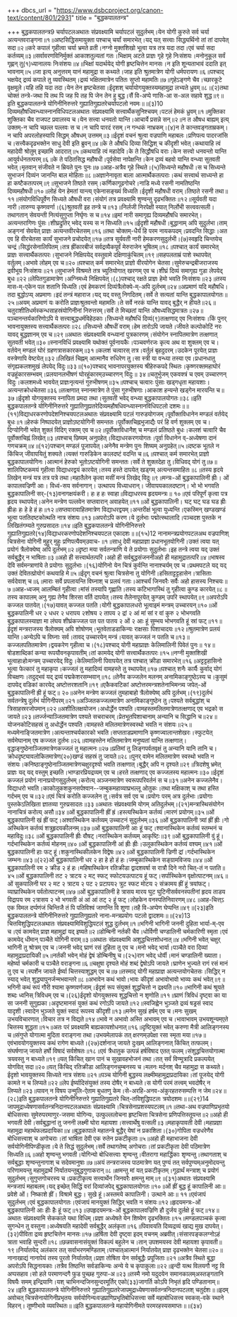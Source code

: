 +++
dbcs_url = "https://www.dsbcproject.org/canon-text/content/801/2931"
title = "बुद्धकपालतन्त्र"

+++
बुद्धकपालतन्त्र9 चर्यापटलअथातः संप्रवक्ष्यामि चर्यापटलं सुदुर्लभम्।येन योगी कुरुते सर्व चर्या अत्यन्तवराङ्गना॥१॥अष्टसिद्धिसमायुक्ता पश्चाच् चर्यां समारभेत्।यद् यत् सत्त्वाः सिद्ध्यर्थिनो तां तां दापयेत् सदा॥२॥करे कपालं गृहीत्वा चर्या भ्रमते व्रती।नग्नो मुक्तशिखो भूत्वा यत्र तत्र यदा तदा।एवं चर्या सदा कर्तव्यम्॥३॥सर्वावरणविनिर्मुक्तं आकाशतुल्यतां गतः।भिक्षाम् अटते प्राज्ञः गृहे गृहे निःसंशयः।मनोनुकूल सर्वं गृह्णन् तु(१)ध्यानालयः निःसंशयः॥४॥भिक्षां यदार्थयेद् योगी हृष्टचित्तेन मानसः।न इति शून्यताभावं ददाति इत् भावनाम्॥५॥जा इत्य् अनुत्तरम् यानं महामुद्रा स कथ्यते।जाह इति श्रुतमात्रेण योगी धर्मपरायणः॥६॥पश्चाद् भक्षयेद् द्रव्यं कपाले तु व्यवस्थितम्।द्रव्यं भक्षितमात्रेन पतितः सुप्तो महामतिः॥७॥गृहेऽङ्गणे चैव।च्छारकूटे वृक्षमूले।यहि तहि यदा तदा।येन तेन हृष्टचेतसा।ईदृशश् चर्यायोगयुक्तस्यमहामुद्रा लभ्यते ध्रुवम्॥८॥(२)तथा चोक्तं तन्त्रे-जथा पि तथ पि जह पि तह पि जेन तेन हु बुद्ध।सैं वि-अप्पे णासि-आ स-अल सहावे शुद्ध॥९॥इति बुद्धकपालतन्त्रे योगिनीनिरुत्तरे गुह्यातिगुह्यतरेचर्यापटलो नवमः॥॥(३)10 दिव्यमहौषधिवन्ध्यास्नानविधिपटलअथातः संप्रवक्ष्यामि सत्त्वार्थैकसुनिश्चयम्।पटलं हेमकं ध्रुवम्॥१॥मुक्तिका शुक्तिका चैव राजपट प्रवालस्य च।येन सत्त्वा धनवतो यान्ति।आचार्ये प्रसन्ने सन्॥२॥न त औषध बाह्यम् इत्य् उक्तम्-न चापि च्छल्ल पल्लवः स च।न चापि पारदं रसम्।न गन्धकं नाभ्रकम्।(४)न ते कान्तवङ्गताम्रकम्।न चापि अपरलोहस्यापि सिद्धम् औषधम् उत्तमम्॥३॥ईदृशं वचनं श्रुत्वा वज्रपाणि महाबलः।प्रणिपत्य पादरजांसि च।सत्त्वैकदृढभक्तेन साधु देवी इति ब्रुवन्॥४॥के ते औषधि दिव्या सिद्धिश् च कीदृशी भवेत्।कथायाहि त्वं महादेवी श्रोतुम् इच्छामि आदरात्॥५॥कथयाहि त्वं महादेवि।के ते सिद्धौषधि वराः।केन सत्त्वो धनवन्तो यान्ति आयुर्वर्धनतत्परम्॥६॥के ते पठितसिद्ध महौषधी।पूर्वसेवा नापेक्षन्ति।केन द्रव्यं बहवो यान्ति वन्ध्या सुतवती भवेत्।मृतवान् संजीवते न म्रियते पुनः पुनः॥७॥आह-अत्रैव गृहे स्थिते।(५)सिध्यन्ते महौषधी।स च सिध्यन्ते सुभाजनं दिव्यंन जानन्ति बाल मोहिताः॥८॥अज्ञानेनावृता बाला आत्मार्थैकतत्पराः।कथं सत्त्वार्थ साध्यन्ते हा हा कष्टैकतत्परम्॥९॥सुभाजने तिष्ठते रसम्।कर्णिकागूढगोचरे।नाडि मध्ये रसनी नामतिष्ठन्ति दिव्यमहौषधी॥१०॥लोहं येन हेमतां यान्त्य् एकेनासङ्ख्यं विध्यति।ईदृशी महौषधी वराम्।तिष्ठते रसनी तथा॥११॥संयोगविधिपूर्वेण सिध्यते औषधी वरा।संयोगं तत्र प्रवक्ष्यामि शृण्वन्तु दृढभक्तितः॥१२॥सूर्यवती यदा नारी।तारुण्य कृष्णवर्णा।(६)श्रुतवती इह तन्त्रे च॥१३॥निर्लजी निरपेक्षी स्यात् निर्लोभी सत्त्ववत्सली।तथागतान् सेवयन्ती नित्यंसुगुप्ता निर्घृणः स च॥१४॥इमां नारी समागृह्य दिव्यमहौषधि समारभेत्।अत्यन्तरागिणः पुंसः।शीघ्रद्रुतिर् भवेद् यस्य स न सिध्यति॥१५॥ईदृशी महौषधी।बुद्धानाम् अपि सुदुर्लभा।ताम् अङ्गनां सेवयेत् प्राज्ञः अत्यन्तवीरचेतसम्॥१६॥तथा चोक्तम्-धैर्यं हि परम नायकपदम्।प्रवदन्ति सिद्धाः।अत एव हि वीरचेतसा कार्यं सुभाजने प्रचोदयेत्॥१७॥तत्र सूर्यवती नारी हेमकरणसुदुर्लभी।(७)स्वहृदि चिन्तयेच् चन्द्रं।सिद्धंरसेनालिपितम्।तत्र ह्रींकारबीजं सर्वद्रव्यैकपूर्वं मेरुराजेन भूषितम्॥१८॥पश्चात् कार्यं समारभेत् प्राज्ञः सत्त्वार्थैकतत्परः।सुभाजने निक्षिपयेद् वस्तुवामे दक्षिणाकुंचितम्॥१९॥सहपलताम्रं पाशे स्थापयेत् वर्तुलम्।अभावे लोहम् एव च॥२०॥पश्चात् कर्म समारभेत् प्राज्ञो वीरयोगेन चेतसा।सुमेरुचन्द्रबीजराजस्य द्रवीभूय निःसंशयः॥२१॥सुभाजने विश्रमते तत्र च्युतियोगात् खरणम् एव च।शीघ्रं दिव्यं समागृह्य गुडा लेपयेद् बुधः॥२२॥लेपितगुडामात्रेण।अग्निमध्ये निक्षिपयेत्।(८)पश्चाद् रक्षते प्राज्ञः हेमो भवति निःसंशयः॥२३॥तस्य मास-म्-एकेन पल शतानि विध्यति।एवं हेमकरणं दिव्यंत्रैलोक्ये-म्-अपि दुर्लभम्॥२४॥अप्रमाणं यदि महौषधि।तदा बुद्धोऽप्य् अप्रमाणः।इदं तन्त्रं महाराज।यद् यद् वस्तु निगदितम्।सर्वे ते सत्यतां यान्ति बुद्धकापालयोगतः॥२५॥अयम् अप्रमाणं यः करोति प्राज्ञःश्रुतवन्तो महामतिः।ते सर्वे नरकं यान्ति यावद् बुद्धैर् न हीयते॥२६॥चतुराशीतिधर्मस्कन्धसाहस्रंयोगिनीनां निरुत्तरम्।सर्वे ते मिच्छतां यान्ति औषध्यसिद्धमात्रतः॥२७॥पञ्चानन्तर्यकारिणोऽपि ये सत्त्वाबुद्धधर्मविहेठकाः।सिध्यन्ते महौषधिं दिव्यं(९)तत्क्षणाद् एव निःसंशयः।किं पुनर् भावनायुक्तस्य सत्त्वार्थैकतत्परः॥२८॥सिध्यन्ते औषधीं वराम्।हेम तारोऽपि जायते।जीवते कल्पोकोटिं नरः यावद् बुद्धज्ञानम् एव च॥२९॥अथातः संप्रवक्ष्यामि वन्ध्यानां पुत्रकारणम्।संयोगेन स्नापितमात्रेण तत्क्षणात् सुतवती भवेत्॥३०॥स्नानविधिं प्रवक्ष्यामि यथोक्तं पूर्वनायकैः।पञ्चवर्णरजः कृत्य अथ वा शुक्लम् एव च।वर्तयेन् मण्डलं घोरं ग्रहणत्रासकारकम्॥३१॥कलशं चत्वारस् तत्र।वर्तुलं बृहदुदरम्।उदकेन पूरयेत् प्राज्ञः वस्त्रेणापि वेष्टयेत्॥३२॥लिखितं चिह्नम् आत्मानैव रुधिरेण तु।सा स्त्री या वन्ध्या तस्या एव।प्रधानधातु संगृह्यकलशमुखं लेपयेद् विदुः॥३३॥(१०)पश्चाद् भावनापरयुक्तस्य श्रीहेरुकपदे स्थितः।कृष्णरक्तमहाघोरं वज्रहूंकारसम्भवम्।प्रलयानलभीषणं घोरहूंकारम्उच्चारणन् विदुः॥ ३४॥चतुर्भुजम् एकवक्त्रं च एवम् उच्चारणन् विदुः।कलशमध्ये भावयेत् प्राज्ञःनृत्यन्तं गुरुभीषणम्॥३५॥पश्चाच् चत्वारः पुंसाः खड्गधृता महायशाः।अत्यन्तक्रोधचेतसा॥३६॥तत्क्षणात् स्नानमात्रेण ते पुंसा गुरुभीषणाः।आकाश हन्यन्ते खड्गेन मारयन्ति च॥३७॥ईदृशो योगयुक्तस्य स्नापिता प्रमदा तथा।सुतवती भवेद् वन्ध्या बुद्धकापालयोगतः॥३८॥इति बुद्धकपालतन्त्रे योगिनीनिरुत्तरे गुह्यातिगुह्यतरेदिव्यमहौषधिवन्ध्यास्नानविधिपटलो दशमः॥॥(११)विद्याधरकरणोपदेशनिश्चयपटलअथातः संप्रवक्ष्यामि पटलं गारुडयोगजम्।पूर्वोक्तविधानेन मण्डलं वर्तयेद् बुधः॥१॥हेरुकं निष्पादयेत् प्राज्ञोऽष्टयोगिनी समन्ततः।पूर्वोक्तचिह्नभुजाद्यैः परं हि वर्ण शुक्लम् एव च।दिग्योगिनी भवेत् शुक्लं विदिग् रक्तम् एव च॥२॥पूर्वोक्तविधानैश् च मण्डलं प्रतिष्ठते बुधः।कलशं चत्वारि चैव पूर्वोक्तचिह्नं लिखेत्॥३॥पश्चाच् छिष्यम् अनुग्रहेत्।विद्याधरकरणयोगतः।पूर्वा विधानेन व्-अध्येषणा दानं गणचक्रम्॥४॥(१२)पश्चान् मण्डलं पूजापयेत्।अनेनैव मन्त्रेण पुनः शिष्यम् अनुग्रहेत्॥५॥दष्टक भूतले न किंचिज् जीवापयितुं शक्यते।त्यक्तं गारुडिकेन कालदष्टं वदन्ति च॥६॥पश्चात् कर्म समारभेत् प्राज्ञो बुद्धकापालयोगिनः।आत्मानं हेरुको भूतोऽष्टयोगिनी समन्ततः।सर्वे ते शुक्लदेहा तु।विधिवद् योगं तु॥७॥शालिपिष्टकमयं गृहीत्वा विद्याधरद्वयं कारयेत्।तस्य हस्ते दापयेत् खड्गम् अत्यन्तसमाहितः॥८॥तस्य हृदये लिखेन् मन्त्रं यत्र तत्र पत्रे तथा।महातैलेन कृत्वा मसीं मन्त्रं लिखेद् विदुः॥९॥मन्त्रः-ओं बुद्धकापालिनी ह्रीः। ओं कापालवज्रिणी आः। विध्वं-सय सर्वनागान्। उत्थापय विध्याधरान्। जीवापयकालदष्टान्। भो भो भगवति बुद्धकापालिनी सर्-(१३)वनागक्षयंकरी। हः ह हः स्वाहा॥विद्याधरस्य हृदयमन्त्रः॥ १०॥एवं परिपूर्णं कृत्वा पत्र हृदय स्थापयेत्।अनेन मन्त्रेण पल्लवेन सप्तवारान् अवाहयेत्॥११॥ओं बुद्धकापालिनी। घट् घट् घड घड ह्रीः ह्रीःहः हः हे हे हं हः॥१२॥सप्तवारावाहितमात्रेण विद्याधरद्वयम्।अन्तरीक्षं भूत्वा युध्यन्ति।एकस्मिन् खण्डखण्डं भूत्वा पततिदष्टकोत्थति नात्र संशयः॥१३॥अपरोऽपि करण।ये दुर्लभाः पद्मोत्स्थालादि।पञ्चदश पुस्तके न लिखितंगम्यते गुरुप्रसादतः॥१४॥इति बुद्धकपालतन्त्रे योगिनीनिरुत्तरे गुह्यातिगुह्यतरे(१४)विद्याधरकरणोपदेशनिश्चयपटल एकादशः॥॥(१५)12 नानामन्त्रप्रयोगपटलअथ वज्रपाणिश् चित्रसेना योगिनी मुहुर् मुहुः प्रणिपत्यैवम्उवाच-॥१॥साधु देवी महाप्राज्ञा प्रधानभूतयोगिनी।उक्तं त्वया यत् प्रयोगं त्रैलोक्येष्व् अपि दुर्लभम्॥२॥दृष्टा मया सर्वतन्त्राणि ये ते प्रयोगाः सुदुर्लभाः।इह तन्त्रे त्वया यद् उक्तं सर्वबुद्धैर् न भाषिताः॥३॥अहो ही सत्त्वार्थतत्परि।अहो ही सर्वबुद्धसंजननीअहो ही महामुद्रातत्परि॥४॥भाषस्व देवि सर्वमन्त्राणांये ते प्रयोगाः सुदुर्लभाः।(१६)योगिनो येन चित्रं कुर्वन्ति नानाश्चर्यम् एव च।प्रथमपटले यद् यद् उक्तं देवितत्प्रोयोगं कथयाहि मे॥५॥ईदृग् वचनं श्रुत्वा चित्रसेना तु योगिनी।हसिताट्टट्टहासेन।त्रासिताः सर्वदेवाश् च॥६॥माराः सर्वे प्रपलायन्ति विघ्नाश् च प्रलयं गताः।आश्चर्यं जिनवरैः सर्वैः अहो हासस्य निश्चयः॥७॥आह-ध्वजम् आलम्बितं गृहीत्वा।मांसं तस्यापि गृह्णाति।तस्य कटिभागास्थिं तु गृहीत्वा कुण्ड कारयेत्॥८॥तस्य कापालम् अनु गृह्य तेनैव शिरसा वर्ति दापयेत्।तस्य तैलेनापूरयेत् कुण्डम् उपरि स्थापयेत्॥९॥अपरोऽपि कज्जल पातयेत्।(१७)यावत् कज्जल पतति।योगी बुद्धकापालधरो भूत्वाइमं मन्त्रम् उच्चारयन्॥१०॥ओं बुद्धकपालिनी धर २ धधर २ धरापय २शोषय २ तापय २ द्रां २ आं मां सां र वां कुरु २ भोभगवति बुद्धकापालस्याज्ञा मा लंघय शीघ्रंकज्जल पत पत पातय २ ओं २ आः हूं सुम्भय भोभगवति हूं स्रां फट्॥११॥ईदृशं मन्त्रराजस्य त्रैलोक्यम् अपि शोषोणम्।भूतवेताडडाकिन्यः राक्षसाः पिशाचादयः॥१२॥श्रुतमात्रेण प्रलयं यान्ति।अन्येऽपि च विघ्नाः सर्व।तावद् उच्चारयेन् मन्त्रं।यावत् कज्जलं न पतति च॥१३॥कज्जलपतितमात्रेण।द्वयकरेण गृहीत्वा च।(१८)पश्चाद् योगी महाप्राज्ञः केलिमालिनी पिवेतं पुनः॥ १४॥षोडशाब्दिकां कन्या रूपयौवनकृपावतीम्।तां कामयेद् योगी सत्त्वार्थैकतत्परः॥१५॥नग्नी मुक्तशिखी भूत्वाहाःहोःमन्त्रम् उच्चारयेद् विदुः।केलिमालिनी पिवापयेत् तत्र पश्चात् क्रीडा समारभेत्॥१६॥अट्टट्टहासिनो भूत्वा फेत्कारं तु महाकृपा।कज्जलं तु महादिव्यं वामहस्ते तु स्थापयेत्॥१७॥पश्चात् शनैः कार्यैः कुर्वाद् योगं विचक्षणः।तदुद्भवं यद् द्रव्यं पद्मकेशरसम्भवान्॥१८॥तेनैव कज्जलेन मलनम् अनामिकाङ्गुष्ठेऽस्य च।कुसुमं दापयेद् वडिकां कारयेद् अष्टोत्तरशतानि॥१९॥एकैकवटिकां अष्टोत्तरमन्त्रशतेनाभिमन्त्र्य जपेत्-ओं बुद्धकापालिनी ह्री हूं फट्॥ २०॥अनेन मन्त्रेण कज्जलं तुमहाबाहो त्रैलोक्येष्व् अपि दुर्लभम्।(१९)दुर्लभं सर्वतन्त्रेषु दुर्लभं योगिनीपरम्॥२१॥अञ्जितकज्जलमात्रेण अनामिकाङ्गुष्ठेन तु।पश्यते सर्वबुद्धांश् च त्रिसाहस्ररजोपमान्॥२२॥अशीतिलक्षयोजन।अधोर्द्धेन पश्यति।वामहस्तमलितमात्रेणतत्क्षणाद् एव भद्रको स जायते॥२३॥तर्ज्जन्याञ्जितमात्रेण पश्यते सचराचरम्।प्रेतभूतपिशाचानाम् अन्यानि च सिद्धानि च॥२४॥योजनकोटिसहस्रं तु अधोर्द्धेन पश्यति।वामहस्ते मलितमात्रेणस्वस्थो भवति न संशयः॥२५॥मध्यमेनाङ्जितमात्रेण।अत्यन्ताश्चर्यकारको भवति।सप्तताडप्रमाणानि कृष्णज्वालान्तशेखरः।स्फुटयेत् सर्वमेघानाम् एष कज्जल दुर्लभः॥२६॥वामहस्तेन मलितमात्रेण मनुष्यतां यान्ति तत्क्षणात्।वृद्धाङ्गुष्ठेनाञ्जितमात्रेणकज्जलं तु महात्मनः॥२७॥प्रतिमां तु लिङ्गपर्वतवृक्षं तु अन्यानि यानि तानि च।क्रोधदृष्ट्यावलोकितमात्रेण(२०)खण्डं सहस्रं तु जायते॥२८॥पुनर् वामेन मलितमात्रेण स्वस्थो भवति न संशयः।कनिष्ठाङ्गुष्ठेनाञ्जितमात्रेणचक्षुरदृश्यो भवति तत्क्षणात्।बुद्धैर् अपि न दृश्यते॥२९॥त्रिदशेषु भ्रमेत् प्राज्ञः यद् यद् वस्तुम् इच्छति।भाण्डारप्रियद्रव्यम् एव च।हरते तत्क्षणाद् एव कज्जलस्य महात्मनः॥३०॥ईदृशं कज्जलं प्रयोगं नानाप्रयोगसुदुर्लभम्।करोत्य् अञ्जनमात्रेण स्वरूपपरिवर्तनं स च॥३१॥अनेन कज्जलेनैव।विद्याधरो भवति।काकोलूकशकुनसर्पश्वान--जम्बुकमहाव्याघ्रभल्लू ओतुकः।तथा मक्षिकाश् च तथा हस्ति गर्दभम् एव च॥३२॥एवं चित्रं करोति कज्जलेन तु।सर्वत्र सर्व एव च।प्रयोगः परम् अत्र दुर्लभाः।प्रयोगाः पुस्तकेऽलिखिता ज्ञातव्या गुरुप्रसादतः॥३३॥अथातः संप्रवक्ष्यामि योगम् अतिदुर्लभम्।(२१)मन्त्रास्थिसंयोगेन नानाचित्रं करोत्य् असौ॥३४॥ओं बुद्धकापालिनी ह्रीं ह्रं।हस्त्यस्थिकेन कर्तव्यं।मारणं प्रयोगम्॥३५॥ओं बुद्धकापालिनी खं ह्रीं फट्।अश्वास्थिकेन कर्तव्यम् उच्चाटनं सुदुर्लभम्॥३६॥ओं बुद्धकापालिनी त्र्यां ह्रीं ह्रीः।गो अस्थिकेन कर्तव्यं शत्रुहृदयकीलनम्॥३७॥ओं बुद्धकापालिनी आः हूं फट्।श्वानास्थिकेन कर्तव्यं स्तम्भनं च महाविदुः॥३८॥ओं बुद्धकापालिनी ह्रीः वौषट्।नरास्थिकेन कर्तव्यम् आकृष्टिः॥३९॥ओं बुद्धकापालिनी वुं हूं।गर्दभास्थिकेन कर्तव्यं मोहनम्॥४०॥ओं बुद्धकापालिनी आं ह्रीः ह्रीः।उलूकास्थिकेन कर्तव्यं वश्यम्॥४१॥ओं बुद्धकापालिनी हाः फट् हूं।शकुनास्थिकीलकेन विद्वेषः॥४२॥ओं बुद्धकापालिनी ज्रिणी द्रां।गर्दभास्थिकेन जम्भनः॥४३॥(२२)ओं बुद्धकापालिनी धर २ हा हे हो हं हः।जम्बुकास्थिकेन सङ्ग्रामविजयः॥४४॥ओं बुद्धकापालिनी रम २ क्रीड २ हं हः।महिषास्थिकेन रतिक्रीडा द्वादशवर्षा स रात्रौ दिने नरो चित्-तं न पतति॥४५॥ओं बुद्धकापालिनी तट २ त्राटय २ मट् स्फट् स्फोटयउत्पाटय हूं फट्।सर्पास्थिकेन वृक्षोत्पाटनम्॥४६॥ओं सुकपालिनी घर २ मट २ त्राटय २ पट २ प्रटापय२ त्रुट स्फट मोटय २ संक्रामय ह्रीं हूं त्रयांफट्।व्याघ्रास्थिकेन पर्वतोत्पाटनम्॥४७॥ओं बुद्धकापालिनी हे त्रासय मारय घुट घुटिनीसर्ववनस्पतीनां हृदय ताडय विद्रापय रम २त्रासय २ भो भगवती अं आं आं तट् २ हूं फट्।लोहकेन वनस्पतिनिवारणम्॥४८॥आह-चित्त्ऽ एक विमल दर्प्पणंजं चिन्तिजै तं पि पतिविश्वं जाणन्ति वि शुणा।तहै वि-अप्पेण घेप्पन्ति॥४९॥(२३)इति बुद्धकपालतन्त्रे योगिनीनिरुत्तरे गुह्यातिगुह्यतरे नाना-मन्त्रप्रयोगः पटलो द्वादशमः॥॥(२४)13 चित्तविशुद्धिपटलअथातः संप्रवक्ष्यामिविशुद्धिपटलं शुद्ध दुर्लभम्॥१॥भगिनी भागिनी जननी दुहिता भार्या-म्-एव च।एवं कामयेत् प्राज्ञ महामुद्रां यद् इष्यते॥२॥डोम्बिनी नर्तकी चैव।धोर्विणी चण्डालिनी चर्मकारिणी स्मृता।एवं कामयेद् धीमान् पञ्चैते योगिनी वराम्॥३॥अथातः संप्रवक्ष्यामि अशुद्धचित्तशोधनात्॥४॥भगिनी भवेत् चक्षुर् भागिनी तु श्रोत्रम् एव च।जननी भवेद् घ्राणं रसं दुहिता तु एव च।मनो भवेद् भार्या।पञ्चैते वरा दिव्यां महामुद्राप्रदायिकी॥५॥नर्तकी भवेन् मोहं द्वेषं डोम्बिनीषु च।(२५)राग भवेद् धोर्वी।मानं चण्डालिनी ख्याता।महेर्ष्या चर्मकारी च पञ्चैते वराङ्गना॥६॥चक्षुषा दृश्यते मोहं शब्दं द्वेषोऽपि जायते।घ्राणेन भुज्यते रागं रसं मानं तु एव च।स्पर्शेन जायते ईर्ष्या चित्तस्याशुद्धम् एव च॥७॥तस्माद् योगी महाप्राज्ञ अत्यन्तयोगचेतसः।सिद्धिर् न स्याद् भवेत् शुद्ध्यापुनर्जन्मभवान्तरे॥८॥अभावेन कथं भावो।भावः कीदृशं अभावोभावो भाव्यः कथं भवेत्॥९॥भगिनी कथं रूपं गौरी श्यामा कृष्णवर्णजाम्।ईदृशं रूप संयुक्तं शुद्धचित्तो न द्रक्ष्यति॥१०॥भागिनी कथं श्रूयते शब्दः ध्वनिस् त्रिविधम् एव च।(२६)ईदृशो योगयुक्तस्य शुद्धचित्तो न शृणोति॥११॥घ्राणं त्रिविधं दृष्ट्वा का या सा जननी सुगुह्यका।अदृष्टमानसं युक्तं कथं रगोऽपि जायते॥१२॥स्वजिह्वेन भुञ्जते द्रव्यं षड्रसं स्वाद यादृशी।स्वादेन भुञ्जते युक्तं स्वादं रूपस्य कीदृशी॥१३॥मनेन सुखं हर्षम् एव च।मनः सुखम् उभयविचारणात्।विचार तत्र न विद्यते॥१४॥भावे न अभावो अस्ति अभावम् एव च।भावाभावम् उभयशून्यम्एते चित्तस्य शुद्धता॥१५॥अतः परं प्रवक्ष्यामि बाह्यकायशोधनात्॥१६॥दृष्टियुक्तं भवेत् करुणा मैत्री आलिङ्गनस्य च॥संगुप्ते योगात्मा मुदिता वराङ्गना तथा।उभयमेलापकं तत् क्षरणम्उपेक्षा रसा स्मृता मया॥१७॥एवंभावयोगयुक्तस्य कथं रागेण बाध्यते।(२७)दर्शनाज् जायते दुःखम् आलिङ्गनात् किंचित् तत्फलम्।संघर्षणाज् जायते हर्षो विषादं सर्वशेषतः॥१८॥एवं त्रैधातुक उत्पन्नं हर्षविषाद एतत् फलम्।संशुद्धचित्तयोगात्मा त्रयवस्तु न बाध्यते॥१९॥यत् किंचित् खान पानं च सुखावहभोजनं तथा।तत् सर्वं विण्मूत्रादि प्रकल्पयेत् योगवित् सदा॥२०॥यत् किंचिद् रतिक्रीडा आलिङ्गनचुम्बनस्य च।मलनः मर्दनश् चैव महामुद्रा स कथ्यते।ईदृशो भावयुक्तस्य सिध्यते नात्र संशयः॥२१॥पञ्च योगिनी बुद्धस्य लक्ष्मीमहामुद्राप्रदायिका।तां पूजयेद् योगी कामते न च लिप्यते॥२२॥लेप ईर्ष्यादिसंयुक्तं तस्य दोषैर् न बाध्यते।स योगी परमं तत्त्वम् भवदोषैर् न लिप्यते॥२३॥यावन् न विषय उन्मुलि-ऐताम बुधतणु केम।से-अरहि-अनव-अंकुरहतरुसम्पत्ति न जेम॥२४॥(२८)इति बुद्धकपालतन्त्रे योगिनीनिरुत्तरे गुह्यातिगुह्यतरे चित्-तविशुद्धिपटलः त्रयोदशमः॥॥(२९)14 जापमुद्राध्येषणासर्वतन्त्रनिदानपटलअथातः संप्रवक्ष्यामि।चित्रसेनाप्रशस्यपटलम्॥१॥तथा-अथ वज्रपाणिप्रभृतयो बोधिसत्त्वाः सुमेरुपरमाणुर-जसमा योगिन्यः, उत्फुल्ललोचना हृष्टचित्ता चित्रसेना प्रणिपत्तिस्तूयन्त॥२॥अहो ही भगवती देवी।सर्वबुद्धानां तु जननी लक्ष्मी घोरा महायशा।सत्त्वार्थेषु वत्सली॥३॥महाकृपावती देवी।महाप्रज्ञा महामुद्रा महार्थफलप्रदायिका॥४॥बुद्धकापाले महातन्त्रे बुद्धैर् येषां न प्रकाशिता।(३०)गोपिता वज्रधरेणैव बोधिसत्त्वाश् च अगोचराः।तां भाषिता देवी एक रुतेन प्रकटीकृताः॥५॥अहो ही महाभाजना देवी सर्वयोगिनीपिण्डीकृता।ये ते सिद्धं सुदुर्लभम्।सर्वे तथागतेष्व् अगोचराः।तां प्रकटीकृता देवी पठिमात्रेण सिध्यति॥६॥अहो शृण्वन्तु भगवती।योगिन्यो बोधिसत्त्वाः शृण्वन्तु।वीतरागा महार्द्धिकाः शृण्वन्तु।तथागताश् च सर्वबुद्धाः शृण्वन्तुनागाश् च सदेवमानुषाः॥७॥अयं तन्त्रराजस्य पाठमात्रेण यत् पुण्यं तत् सर्वपुण्यम्अनुमोदयन्तु परिणामयन्तु महामुद्रार्थे निर्यातयन्तुबुद्धगुणाकरान्॥८॥क्षमन्तु मां यत् प्रकटीकृतम्।गूढार्थं मन्त्राश् च प्रयोगं सुदुर्लभम्।सुगुप्तगोचरस्य च।प्रकटीकृत्य सत्त्वार्थेन जिनवरैः क्षमन्तु माम्॥९॥(३१)अथातः संप्रवक्ष्यामि मन्त्रजापं महाबलम्।यद् इच्छेत् सिद्धिं वरां दिव्यांजपेद् बुद्धकापालयोगतः॥१०॥ओं ह्रीं बुद्ध हूं कापालिनी आः॥प्रवेशे ओं। निष्काशे ह्रीं। विश्रामे बुद्धः। सुखे हूं।अस्तमये कापालिनी। उत्थाने आः॥ ११॥एवंजापं सुदुर्लभम्।एवं बुद्धकापालयोगतः।एवंजापं मानयुक्तं सिद्धिर् भवति न संशयः॥१२॥हृदयमन्त्रः-ओं बुद्धकापालिनी आः हीः हैः हूं फट्॥१३॥उपहृदयमन्त्रः-ओं बुद्धकापालवज्रिणि हौ दुर्जय दुर्लक्षे हूं फट्॥१४॥अथातः संप्रवक्ष्यामि सेककाले यथा विधिम्।प्रज्ञा अध्येषते येन शिष्येण दृढभक्तितः॥१५॥मण्डलपञ्चकं कृत्वा सुगन्धेन तु वस्तुना।अध्येषयति महादेवी सर्वबुद्धैर् अलंकृता॥१६॥पिवावयति दिव्यद्रव्यं खाद्य मुख दापयेत्।(३२)पीविता द्रव्य हृष्टचित्तेन मानसः॥१७॥हर्षिता देवी दृष्ट्वा इदम् वचनम् अब्रवीत्।संसारपङ्कलग्नोऽहं त्राता भवाहि सुन्दरी॥१८॥छन्नवासनासंयुक्तं विकल्पं बहुलेन च।तान् उपशमयस्व देवी महायशा कृपावती॥१९॥निर्यातयेद् अलंकार तत् सर्वाभरणमण्डिताम्।पश्चात्आत्मानं निर्यातयेत् प्राज्ञ दृढभक्तेन चेतसा॥२०॥नानाखाद्यं नानापेयं तस्य पुरतो निर्यातयेत्।प्रज्ञा तोषिता येन सर्वबुद्धैः प्रपूजिताः॥२१॥अत्रैव स्थिते बुद्धा अपरोऽपि सिद्धनायकाः।तत्रैव तिष्ठन्ति सर्वडाकिन्यः अन्ये ये च कृपाकुलाः॥२२॥इन्दी यत्थ विलयगौ नट्ट वि अप्पसहाव।सो हले परमाणन्दगै फुड पुच्छह गुरुपा-अ॥२३॥तस्मै नमो यदुदयेन समानकालम्अस्तङ्गतानि विषयैः समम् इन्द्रियाणि।यश् चाभिनन्दजिनसुन्दरमूर्तिर् एको(३३)जागर्ति कोऽपि निभृतं हृदि पण्डितानाम्॥२४॥इति बुद्धकापालतन्त्रे योगिनीनिरुत्तरे गुह्यातिगुह्यतरेजापमुद्राध्येषणासर्वतन्त्रनिदानपटलश् चतुर्दशः॥॥इदम् अवोचत् चित्रसेनायोगिनीप्रभृतयः सर्वयोगिन्यःवज्रप्राणिप्रभृतिबोधिसत्त्वा सर्वे महाबोधिसत्त्व स्वकस्-वके स्थाने विहरन्। तूष्णीभावे व्यवस्थितः॥॥इति बुद्धकपालतन्त्रे महायोगिनीमते परमरहस्यसमाप्तः॥॥(३४)
